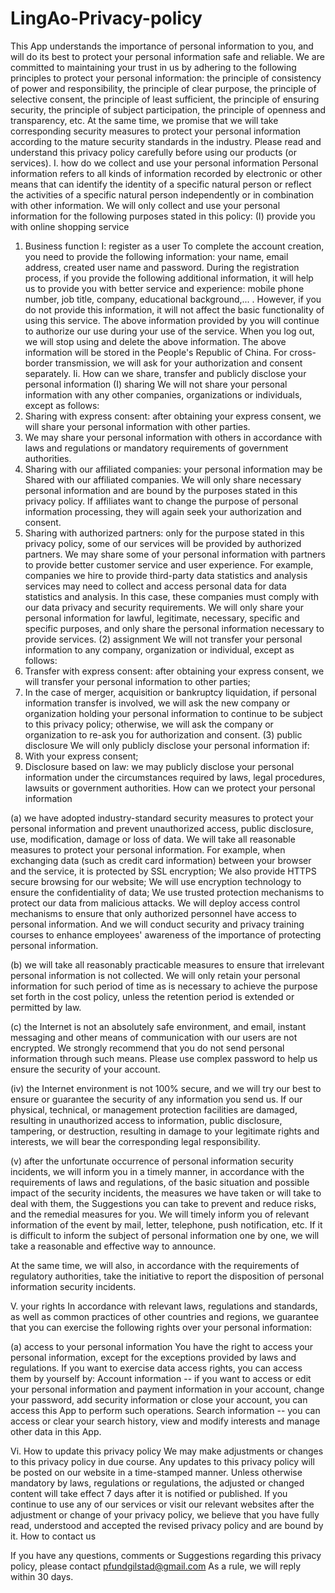 # LingAo-Privacy-policy

This App understands the importance of personal information to you, and will do its best to protect your personal information safe and reliable. We are committed to maintaining your trust in us by adhering to the following principles to protect your personal information: the principle of consistency of power and responsibility, the principle of clear purpose, the principle of selective consent, the principle of least sufficient, the principle of ensuring security, the principle of subject participation, the principle of openness and transparency, etc. At the same time, we promise that we will take corresponding security measures to protect your personal information according to the mature security standards in the industry. Please read and understand this privacy policy carefully before using our products (or services).
I. how do we collect and use your personal information
Personal information refers to all kinds of information recorded by electronic or other means that can identify the identity of a specific natural person or reflect the activities of a specific natural person independently or in combination with other information. We will only collect and use your personal information for the following purposes stated in this policy:
(I) provide you with online shopping service
1. Business function I: register as a user
To complete the account creation, you need to provide the following information: your name, email address, created user name and password.
During the registration process, if you provide the following additional information, it will help us to provide you with better service and experience: mobile phone number, job title, company, educational background,... . However, if you do not provide this information, it will not affect the basic functionality of using this service.
The above information provided by you will continue to authorize our use during your use of the service. When you log out, we will stop using and delete the above information.
The above information will be stored in the People's Republic of China. For cross-border transmission, we will ask for your authorization and consent separately.
Ii. How can we share, transfer and publicly disclose your personal information
(I) sharing
We will not share your personal information with any other companies, organizations or individuals, except as follows:
1. Sharing with express consent: after obtaining your express consent, we will share your personal information with other parties.
2. We may share your personal information with others in accordance with laws and regulations or mandatory requirements of government authorities.
3. Sharing with our affiliated companies: your personal information may be Shared with our affiliated companies. We will only share necessary personal information and are bound by the purposes stated in this privacy policy. If affiliates want to change the purpose of personal information processing, they will again seek your authorization and consent.
4. Sharing with authorized partners: only for the purpose stated in this privacy policy, some of our services will be provided by authorized partners. We may share some of your personal information with partners to provide better customer service and user experience. For example, companies we hire to provide third-party data statistics and analysis services may need to collect and access personal data for data statistics and analysis. In this case, these companies must comply with our data privacy and security requirements. We will only share your personal information for lawful, legitimate, necessary, specific and specific purposes, and only share the personal information necessary to provide services.
(2) assignment
We will not transfer your personal information to any company, organization or individual, except as follows:
1. Transfer with express consent: after obtaining your express consent, we will transfer your personal information to other parties;
2. In the case of merger, acquisition or bankruptcy liquidation, if personal information transfer is involved, we will ask the new company or organization holding your personal information to continue to be subject to this privacy policy; otherwise, we will ask the company or organization to re-ask you for authorization and consent.
(3) public disclosure
We will only publicly disclose your personal information if:
1. With your express consent;
2. Disclosure based on law: we may publicly disclose your personal information under the circumstances required by laws, legal procedures, lawsuits or government authorities.
How can we protect your personal information

(a) we have adopted industry-standard security measures to protect your personal information and prevent unauthorized access, public disclosure, use, modification, damage or loss of data. We will take all reasonable measures to protect your personal information. For example, when exchanging data (such as credit card information) between your browser and the service, it is protected by SSL encryption; We also provide HTTPS secure browsing for our website; We will use encryption technology to ensure the confidentiality of data; We use trusted protection mechanisms to protect our data from malicious attacks. We will deploy access control mechanisms to ensure that only authorized personnel have access to personal information. And we will conduct security and privacy training courses to enhance employees' awareness of the importance of protecting personal information.

(b) we will take all reasonably practicable measures to ensure that irrelevant personal information is not collected. We will only retain your personal information for such period of time as is necessary to achieve the purpose set forth in the cost policy, unless the retention period is extended or permitted by law.

(c) the Internet is not an absolutely safe environment, and email, instant messaging and other means of communication with our users are not encrypted. We strongly recommend that you do not send personal information through such means. Please use complex password to help us ensure the security of your account.

(iv) the Internet environment is not 100% secure, and we will try our best to ensure or guarantee the security of any information you send us. If our physical, technical, or management protection facilities are damaged, resulting in unauthorized access to information, public disclosure, tampering, or destruction, resulting in damage to your legitimate rights and interests, we will bear the corresponding legal responsibility.

(v) after the unfortunate occurrence of personal information security incidents, we will inform you in a timely manner, in accordance with the requirements of laws and regulations, of the basic situation and possible impact of the security incidents, the measures we have taken or will take to deal with them, the Suggestions you can take to prevent and reduce risks, and the remedial measures for you. We will timely inform you of relevant information of the event by mail, letter, telephone, push notification, etc. If it is difficult to inform the subject of personal information one by one, we will take a reasonable and effective way to announce.

At the same time, we will also, in accordance with the requirements of regulatory authorities, take the initiative to report the disposition of personal information security incidents.

V. your rights
In accordance with relevant laws, regulations and standards, as well as common practices of other countries and regions, we guarantee that you can exercise the following rights over your personal information:

(a) access to your personal information
You have the right to access your personal information, except for the exceptions provided by laws and regulations. If you want to exercise data access rights, you can access them by yourself by:
Account information -- if you want to access or edit your personal information and payment information in your account, change your password, add security information or close your account, you can access this App to perform such operations.
Search information -- you can access or clear your search history, view and modify interests and manage other data in this App.

Vi. How to update this privacy policy
We may make adjustments or changes to this privacy policy in due course. Any updates to this privacy policy will be posted on our website in a time-stamped manner. Unless otherwise mandatory by laws, regulations or regulations, the adjusted or changed content will take effect 7 days after it is notified or published. If you continue to use any of our services or visit our relevant websites after the adjustment or change of your privacy policy, we believe that you have fully read, understood and accepted the revised privacy policy and are bound by it.
How to contact us

If you have any questions, comments or Suggestions regarding this privacy policy, please contact pfundgilstad@gmail.com
As a rule, we will reply within 30 days.
